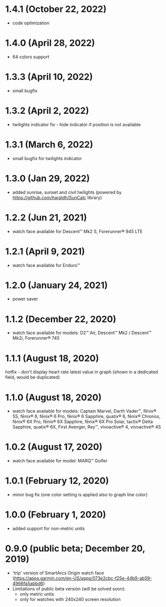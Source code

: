 # 1.4.1 (October 22, 2022)
* code optimization

# 1.4.0 (April 28, 2022)
* 64 colors support

# 1.3.3 (April 10, 2022)
* small bugfix

# 1.3.2 (April 2, 2022)
* twilights indicator fix - hide indicator if position is not available

# 1.3.1 (March 6, 2022)
* small bugfix for twilights indicator

# 1.3.0 (Jan 29, 2022)
* added sunrise, sunset and civil twilights (powered by https://github.com/haraldh/SunCalc library)

# 1.2.2 (Jun 21, 2021)
* watch face available for Descent™ Mk2 S, Forerunner® 945 LTE

# 1.2.1 (April 9, 2021)
* watch face available for Enduro™

# 1.2.0 (January 24, 2021)
* power saver

# 1.1.2 (December 22, 2020)
* watch face available for models: D2™ Air, Descent™ Mk2 / Descent™ Mk2i, Forerunner® 745

# 1.1.1 (August 18, 2020)
hotfix - don't display heart rate latest value in graph (shown in a dedicated field, would be duplicated)

# 1.1.0 (August 18, 2020)
* watch face available for models: Captain Marvel, Darth Vader™, fēnix® 5S, fēnix® 6, fēnix® 6 Pro, fēnix® 6 Sapphire, quatix® 6, fēnix® Chronos, fēnix® 6X Pro, fēnix® 6X Sapphire, fēnix® 6X Pro Solar, tactix® Delta Sapphire, quatix® 6X, First Avenger, Rey™, vívoactive® 4, vívoactive® 4S

# 1.0.2 (August 17, 2020)
* watch face available for model: MARQ™ Golfer

# 1.0.1 (February 12, 2020)
* minor bug fix (one color setting is applied also to graph line color)

# 1.0.0 (February 1, 2020)
* added support for non-metric units

# 0.9.0 (public beta; December 20, 2019)
* 'trip' version of SmartArcs Origin watch face (https://apps.garmin.com/en-US/apps/073e2cbc-f25e-44b9-ab59-4966fa5abbd6)
* Limitations of public beta version (will be solved soon):
  * only metric units
  * only for watches with 240x240 screen resolution
